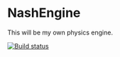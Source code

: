 # NashEngine
This will be my own physics engine. 


[![Build status](https://ci.appveyor.com/api/projects/status/h9xiqu6ualfw3g0k/branch/master?svg=true)](https://ci.appveyor.com/project/Shuusui/nashengine/branch/master)
